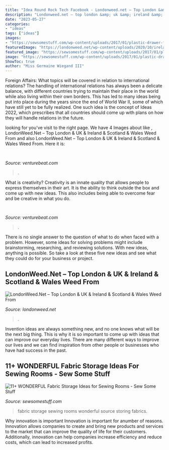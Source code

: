 ```yaml
---
title: "Idea Round Rock Tech Facebook - Londonweed.net – Top London &amp; Uk &amp; Ireland &amp; Scotland &amp; Wales Weed From"
description: "Londonweed.net – top london &amp; uk &amp; ireland &amp; scotland &amp; wales weed from"
date: "2023-05-27"
categories:
- "ideas"
tags: ["ideas"]
images:
- "https://sewsomestuff.com/wp-content/uploads/2017/01/plastic-drawer-fabric-organization.jpg"
featuredImage: "https://londonweed.net/wp-content/uploads/2020/10/irelandcannabis-300x197.jpg"
featured_image: "https://sewsomestuff.com/wp-content/uploads/2017/01/plastic-drawer-fabric-organization.jpg"
image: "https://sewsomestuff.com/wp-content/uploads/2017/01/plastic-drawer-fabric-organization.jpg"
ShowToc: true
author: "Miss Germaine Wiegand III"
---
```



Foreign Affairs: What topics will be covered in relation to international relations?
The handling of international relations has always been a delicate balance, with different countries trying to maintain their place in the world while also living within their own borders. This has led to many ideas being put into place during the years since the end of World War II, some of which have still yet to be fully realized. One such idea is the concept of Ideas 2022, which prescribes that all countries should come up with plans on how they will handle relations in the future.

	

		
looking for  you've visit to the right page. We have 4 Images about  like , LondonWeed.Net – Top London &amp; UK &amp; Ireland &amp; Scotland &amp; Wales Weed From and also LondonWeed.Net – Top London &amp; UK &amp; Ireland &amp; Scotland &amp; Wales Weed From. Here it is:
		
    
## 

<img loading=lazy src="https://venturebeat.com/wp-content/uploads/2018/08/R30C_5.jpg?w=800" onerror="this.onerror=null;this.src='https://tse3.mm.bing.net/th?id=OIP.AldUGUgR3uzm8ke29161RgHaEU&amp;pid=15.1';" alt="">

_Source: venturebeat.com_

>. 

	

What is creativity?
Creativity is an innate quality that allows people to express themselves in their art. It is the ability to think outside the box and come up with new ideas. This also includes being able to overcome fear and be creative in what you do.

    
## 

<img loading=lazy src="https://venturebeat.com/wp-content/uploads/2019/12/AOAI_S01_ScreenGrab_Ep102_Prod103_Shot_01_2160px_V01.jpg?w=800" onerror="this.onerror=null;this.src='https://tse3.mm.bing.net/th?id=OIP.9PgUswrNvtRRKqAX4-PsyQHaEK&amp;pid=15.1';" alt="">

_Source: venturebeat.com_

>. 

	

There is no single answer to the question of what to do when faced with a problem. However, some ideas for solving problems might include brainstorming, researching, and reviewing solutions. With new ideas, anything is possible. So take a look at these five new ideas and see what they could do for your business or project.

    
## LondonWeed.Net – Top London &amp; UK &amp; Ireland &amp; Scotland &amp; Wales Weed From

<img loading=lazy src="https://londonweed.net/wp-content/uploads/2020/10/irelandcannabis-300x197.jpg" onerror="this.onerror=null;this.src='https://tse1.mm.bing.net/th?id=OIP.yK0HsEry_qYUFgmqdG_BzAAAAA&amp;pid=15.1';" alt="LondonWeed.Net – Top London &amp; UK &amp; Ireland &amp; Scotland &amp; Wales Weed From">

_Source: londonweed.net_

>. 

	

Invention ideas are always something new, and no one knows what will be the next big thing. This is why it is so important to come up with ideas that can improve our everyday lives. There are many different ways to improve our lives and we can find inspiration from other people or businesses who have had success in the past.

    
## 11+ WONDERFUL Fabric Storage Ideas For Sewing Rooms - Sew Some Stuff

<img loading=lazy src="https://sewsomestuff.com/wp-content/uploads/2017/01/plastic-drawer-fabric-organization.jpg" onerror="this.onerror=null;this.src='https://tse2.mm.bing.net/th?id=OIP.BeliaueWj2ui04ZtYfHUzAHaLG&amp;pid=15.1';" alt="11+ WONDERFUL Fabric Storage Ideas for Sewing Rooms - Sew Some Stuff">

_Source: sewsomestuff.com_

>fabric storage sewing rooms wonderful source storing fabrics. 

	

Why innovation is important
Innovation is important for anumber of reasons. Innovation allows companies to create and bring new products and services to the market that can improve the quality of life for their customers. Additionally, innovation can help companies increase efficiency and reduce costs, which can lead to increased profits.

